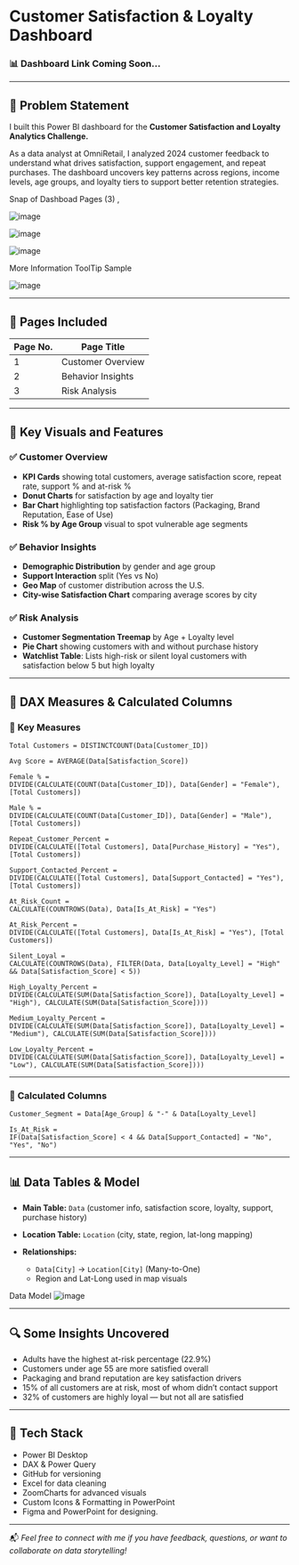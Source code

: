 
# Customer Satisfaction & Loyalty Dashboard

### 📊 Dashboard Link Coming Soon...

---

## 📌 Problem Statement

I built this Power BI dashboard for the **Customer Satisfaction and Loyalty Analytics Challenge.**

As a data analyst at OmniRetail, I analyzed 2024 customer feedback to understand what drives satisfaction, support engagement, and repeat purchases.
The dashboard uncovers key patterns across regions, income levels, age groups, and loyalty tiers to support better retention strategies.

Snap of Dashboad Pages (3) ,

![image](https://github.com/user-attachments/assets/48ce50eb-6ef0-47ec-aab7-d9e9912ee40d)

![image](https://github.com/user-attachments/assets/dd78a8eb-62ca-4312-a9a6-936d751f2f61)

![image](https://github.com/user-attachments/assets/02accf50-c462-4c20-a050-7ad5fcc4701d)


More Information ToolTip Sample

![image](https://github.com/user-attachments/assets/8c6fbe84-f54a-46fc-acfe-d08ea9be8a30)


---



## 🧾 Pages Included

| Page No. | Page Title             |
|----------|------------------------|
| 1        | Customer Overview      |
| 2        | Behavior Insights      |
| 3        | Risk Analysis          |

---

## 🧩 Key Visuals and Features

### ✅ **Customer Overview**
- **KPI Cards** showing total customers, average satisfaction score, repeat rate, support % and at-risk %
- **Donut Charts** for satisfaction by age and loyalty tier
- **Bar Chart** highlighting top satisfaction factors (Packaging, Brand Reputation, Ease of Use)
- **Risk % by Age Group** visual to spot vulnerable age segments

### ✅ **Behavior Insights**
- **Demographic Distribution** by gender and age group
- **Support Interaction** split (Yes vs No)
- **Geo Map** of customer distribution across the U.S.
- **City-wise Satisfaction Chart** comparing average scores by city

### ✅ **Risk Analysis**
- **Customer Segmentation Treemap** by Age + Loyalty level
- **Pie Chart** showing customers with and without purchase history
- **Watchlist Table**: Lists high-risk or silent loyal customers with satisfaction below 5 but high loyalty

---

## 📐 DAX Measures & Calculated Columns

### 🔹 **Key Measures**

```dax
Total Customers = DISTINCTCOUNT(Data[Customer_ID])

Avg Score = AVERAGE(Data[Satisfaction_Score])

Female % =
DIVIDE(CALCULATE(COUNT(Data[Customer_ID]), Data[Gender] = "Female"), [Total Customers])

Male % =
DIVIDE(CALCULATE(COUNT(Data[Customer_ID]), Data[Gender] = "Male"), [Total Customers])

Repeat_Customer_Percent =
DIVIDE(CALCULATE([Total Customers], Data[Purchase_History] = "Yes"), [Total Customers])

Support_Contacted_Percent =
DIVIDE(CALCULATE([Total Customers], Data[Support_Contacted] = "Yes"), [Total Customers])

At_Risk_Count =
CALCULATE(COUNTROWS(Data), Data[Is_At_Risk] = "Yes")

At_Risk_Percent =
DIVIDE(CALCULATE([Total Customers], Data[Is_At_Risk] = "Yes"), [Total Customers])

Silent_Loyal =
CALCULATE(COUNTROWS(Data), FILTER(Data, Data[Loyalty_Level] = "High" && Data[Satisfaction_Score] < 5))

High_Loyalty_Percent =
DIVIDE(CALCULATE(SUM(Data[Satisfaction_Score]), Data[Loyalty_Level] = "High"), CALCULATE(SUM(Data[Satisfaction_Score])))

Medium_Loyalty_Percent =
DIVIDE(CALCULATE(SUM(Data[Satisfaction_Score]), Data[Loyalty_Level] = "Medium"), CALCULATE(SUM(Data[Satisfaction_Score])))

Low_Loyalty_Percent =
DIVIDE(CALCULATE(SUM(Data[Satisfaction_Score]), Data[Loyalty_Level] = "Low"), CALCULATE(SUM(Data[Satisfaction_Score])))
```

---

### 🔸 **Calculated Columns**

```dax
Customer_Segment = Data[Age_Group] & "-" & Data[Loyalty_Level]

Is_At_Risk =
IF(Data[Satisfaction_Score] < 4 && Data[Support_Contacted] = "No", "Yes", "No")
```

---

## 📊 Data Tables & Model

- **Main Table:** `Data` (customer info, satisfaction score, loyalty, support, purchase history)
- **Location Table:** `Location` (city, state, region, lat-long mapping)

- **Relationships:**
  - `Data[City]` → `Location[City]` (Many-to-One)
  - Region and Lat-Long used in map visuals

Data Model
![image](https://github.com/user-attachments/assets/017935e7-faa9-4d4e-8b1f-c9b070b1af4d)

---

## 🔍 Some Insights Uncovered

- Adults have the highest at-risk percentage (22.9%)  
- Customers under age 55 are more satisfied overall  
- Packaging and brand reputation are key satisfaction drivers  
- 15% of all customers are at risk, most of whom didn’t contact support  
- 32% of customers are highly loyal — but not all are satisfied  

---

## 🚀 Tech Stack

- Power BI Desktop  
- DAX & Power Query  
- GitHub for versioning  
- Excel for data cleaning  
- ZoomCharts for advanced visuals  
- Custom Icons & Formatting in PowerPoint  
- Figma and PowerPoint for designing. 

---

📬 _Feel free to connect with me if you have feedback, questions, or want to collaborate on data storytelling!_


